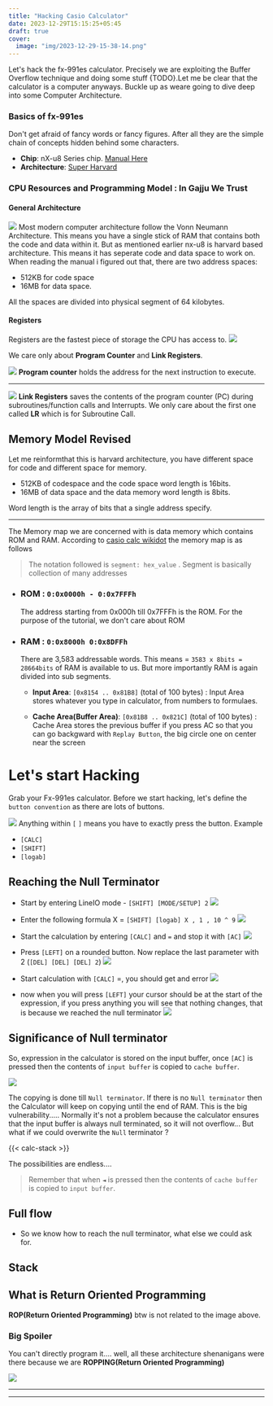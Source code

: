 ```yaml
---
title: "Hacking Casio Calculator"
date: 2023-12-29T15:15:25+05:45
draft: true
cover:
  image: "img/2023-12-29-15-38-14.png"
---
```


Let's hack the fx-991es calculator. Precisely we are exploiting the Buffer Overflow technique and doing some stuff {TODO}.Let me be clear that the calculator is a computer anyways. Buckle up as weare going to dive deep into some Computer Architecture.

### Basics of fx-991es

Don't get afraid of fancy words or fancy figures. After all they are the simple chain of concepts hidden behind some characters. 


- **Chip**: nX-u8 Series chip. <a href="./assets/nx-u8 manual.pdf" >Manual Here</a>
- **Architecture**: [Super Harvard](https://en.wikipedia.org/wiki/Super_Harvard_Architecture_Single-Chip_Computer)


### CPU Resources and Programming Model : In Gajju We Trust

#### General Architecture

![](img/2023-12-29-16-03-18.png)
 Most modern computer architecture follow the Vonn Neumann Architecture. This means you have a single stick of RAM that contains both the code and data within it. But as mentioned earlier nx-u8 is harvard based architecture. This means it has seperate code and data space to work on.
When reading the manual i figured out that, there are two address spaces: 
- 512KB for code space 
- 16MB for data space. 

All the spaces are divided into physical segment of 64 kilobytes. 

#### Registers

Registers are the fastest piece of storage the CPU has access to. 
![](img/2023-12-29-16-04-30.png)

We care only about **Program Counter** and **Link Registers**.  

![](img/2023-12-29-16-18-39.png)
    **Program counter** holds the address for the next instruction to execute. 

-------

![](img/2023-12-29-16-17-07.png)
    **Link Registers** saves the contents of the program counter (PC) during subroutines/function calls and Interrupts. We only care about the first one called **LR** which is for Subroutine Call.

## Memory Model Revised
Let me reinformthat this is harvard architecture, you have different space for code and different space for memory.
- 512KB of codespace and the code space word length is 16bits. 
- 16MB of data space and the data memory word length is 8bits.  

Word length is the array of bits that a single address specify. 

----

The Memory map we are concerned with is data memory which contains ROM and RAM. According to [casio calc wikidot](https://casiocalc.wikidot.com/memory-map) the memory map is as follows

> The notation followed is `segment: hex_value` . Segment is basically collection of many addresses

- ### ROM : `0:0x0000h - 0:0x7FFFh`
    The address starting from 0x000h till 0x7FFFh is the ROM. For the purpose of the tutorial, we don't care about ROM 

- ### RAM : `0:0x8000h 0:0x8DFFh` 
    There are 3,583 addressable words. This means = `3583 x 8bits = 28664bits` of RAM is available to us. But more importantly RAM is again divided into sub segments. 

    - **Input Area**: `[0x8154 .. 0x81B8]` (total of 100 bytes) :  Input Area stores whatever you type in calculator, from numbers to formulaes. 

    - **Cache Area(Buffer Area)**: `[0x81B8 .. 0x821C]` (total of 100 bytes) : Cache Area stores the previous buffer if you press AC so that you can go backgward with `Replay Button`, the big circle one on center near the screen


# Let's start Hacking

Grab your Fx-991es calculator. Before we start hacking, let's define the `button convention` as there are lots of buttons.  

![](img/2024-01-08-16-50-42.png) 
Anything within `[` `]` means you have to exactly press the button. Example
- `[CALC]`
- `[SHIFT]`
- `[logab]`

## Reaching the Null Terminator

- Start by entering LineIO mode - `[SHIFT] [MODE/SETUP] 2`
    ![](img/2024-01-08-17-10-52.png)
- Enter the following formula X = `[SHIFT] [logab] X , 1 , 10 ^ 9`
    ![](img/2024-01-08-17-24-22.png)
- Start the calculation by entering `[CALC]` and `=` and stop it with `[AC]`
    ![](img/2024-01-08-17-25-11.png) 
- Press `[LEFT]` on a rounded button. Now replace the last parameter with 2 (`[DEL] [DEL] [DEL] 2`)
   ![](img/2024-01-08-17-27-02.png) 

- Start calculation with `[CALC]` =, you should get and error
    ![](img/2024-01-08-17-27-40.png)
    
- now when you will press `[LEFT]` your cursor should be at the start of the expression, if you press anything you will see that nothing changes, that is because we reached the null terminator
    ![](img/2024-01-08-17-30-51.png)


## Significance of Null terminator 

So, expression in the calculator is stored on the input buffer, once `[AC]` is pressed then the contents of `input buffer` is copied to `cache buffer`. 

![](img/2024-01-08-17-48-09.png)

 The copying is done till `Null terminator`. If there is no `Null terminator` then the Calculator will keep on copying until the end of RAM. This is the big vulnerability.....
Normally it's not a problem because the calculator ensures that the input buffer is always null terminated, so it will not overflow... But what if we could overwrite the `Null` terminator ? 

{{< calc-stack >}}

The possibilities are endless....

> Remember that when `◄` is pressed then the contents of `cache buffer` is copied to `input buffer`. 


## Full flow
-  So we know how to reach the null terminator, what else we could ask for.  

## Stack


## What is Return Oriented Programming
**ROP(Return Oriented Programming)** btw is not related to the image above. 

### Big Spoiler

You can't directly program it.... well, all these architecture shenanigans were there because we are **ROPPING(Return Oriented Programming)** 

![](img/2023-12-29-17-18-01.png)

-----------
-----------




